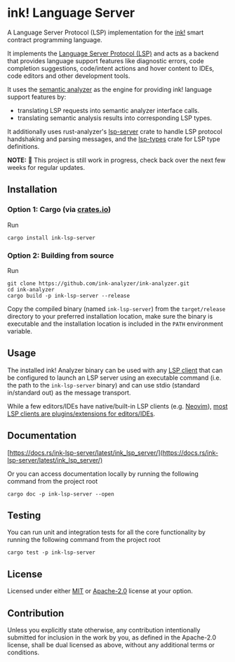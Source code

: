 # ink! Language Server

A Language Server Protocol (LSP) implementation for the [ink!](https://use.ink/) smart contract programming language.

It implements the [Language Server Protocol (LSP)](https://microsoft.github.io/language-server-protocol/) and acts as a backend that provides language support features like diagnostic errors, code completion suggestions, code/intent actions and hover content to IDEs, code editors and other development tools.

It uses the [semantic analyzer](/crates/analyzer) as the engine for providing ink! language support features by:
- translating LSP requests into semantic analyzer interface calls.
- translating semantic analysis results into corresponding LSP types.

It additionally uses rust-analyzer's [lsp-server](https://docs.rs/lsp-server/latest/lsp_server/) crate to handle LSP protocol handshaking and parsing messages, and the [lsp-types](https://docs.rs/lsp-types/latest/lsp_types/) crate for LSP type definitions.

**NOTE:** 🚧 This project is still work in progress, check back over the next few weeks for regular updates.

## Installation

### Option 1: Cargo (via [crates.io](https://crates.io/crates/ink-lsp-server))

Run

```shell
cargo install ink-lsp-server
```

### Option 2: Building from source

Run
```shell
git clone https://github.com/ink-analyzer/ink-analyzer.git
cd ink-analyzer
cargo build -p ink-lsp-server --release
```

Copy the compiled binary (named `ink-lsp-server`) from the `target/release` directory to your preferred installation location, make sure the binary is executable and the installation location is included in the `PATH` environment variable.

## Usage

The installed ink! Analyzer binary can be used with any [LSP client](https://microsoft.github.io/language-server-protocol/implementors/tools/) that can be configured to launch an LSP server using an executable command (i.e. the path to the `ink-lsp-server` binary) and can use stdio (standard in/standard out) as the message transport.

While a few editors/IDEs have native/built-in LSP clients (e.g. [Neovim](https://neovim.io/doc/user/lsp.html)), [most LSP clients are plugins/extensions for editors/IDEs](https://microsoft.github.io/language-server-protocol/implementors/tools/).

## Documentation

[https://docs.rs/ink-lsp-server/latest/ink_lsp_server/](https://docs.rs/ink-lsp-server/latest/ink_lsp_server/)

Or you can access documentation locally by running the following command from the project root

```shell
cargo doc -p ink-lsp-server --open
```

## Testing

You can run unit and integration tests for all the core functionality by running the following command from the project root

```shell
cargo test -p ink-lsp-server
```

## License

Licensed under either [MIT](/LICENSE-MIT) or [Apache-2.0](/LICENSE-APACHE) license at your option.

## Contribution

Unless you explicitly state otherwise, any contribution intentionally submitted
for inclusion in the work by you, as defined in the Apache-2.0 license, shall be
dual licensed as above, without any additional terms or conditions.
